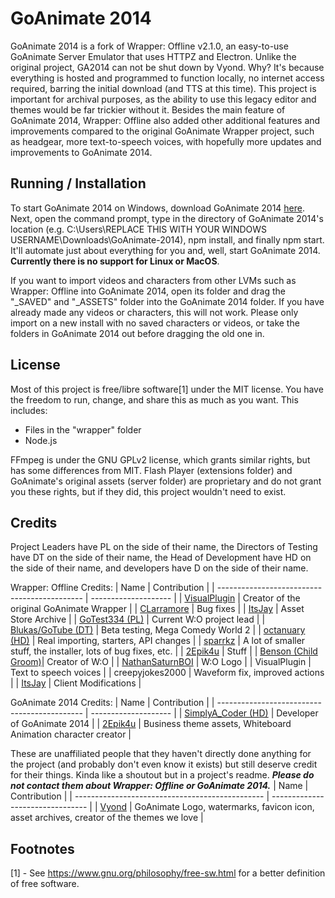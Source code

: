 # GoAnimate 2014
GoAnimate 2014 is a fork of Wrapper: Offline v2.1.0, an easy-to-use GoAnimate Server Emulator that uses HTTPZ and Electron. Unlike the original project, GA2014 can not be shut down by Vyond. Why? It's because everything is hosted and programmed to function locally, no internet access required, barring the initial download (and TTS at this time). This project is important for archival purposes, as the ability to use this legacy editor and themes would be far trickier without it. Besides the main feature of GoAnimate 2014, Wrapper: Offline also added other additional features and improvements compared to the original GoAnimate Wrapper project, such as headgear, more text-to-speech voices, with hopefully more updates and improvements to GoAnimate 2014.

## Running / Installation
To start GoAnimate 2014 on Windows, download GoAnimate 2014 [here](https://github.com/SimplyA-Coder/GoAnimate-2014/archive/refs/heads/main.zip). Next, open the command prompt, type in the directory of GoAnimate 2014's location (e.g. C:\Users\REPLACE THIS WITH YOUR WINDOWS USERNAME\Downloads\GoAnimate-2014\), npm install, and finally npm start. It'll automate just about everything for you and, well, start GoAnimate 2014. **Currently there is no support for Linux or MacOS**.

If you want to import videos and characters from other LVMs such as Wrapper: Offline into GoAnimate 2014, open its folder and drag the "_SAVED" and "_ASSETS" folder into the GoAnimate 2014 folder. If you have already made any videos or characters, this will not work. Please only import on a new install with no saved characters or videos, or take the folders in GoAnimate 2014 out before dragging the old one in.

## License
Most of this project is free/libre software[1] under the MIT license. You have the freedom to run, change, and share this as much as you want.
This includes:
  - Files in the "wrapper" folder
  - Node.js

FFmpeg is under the GNU GPLv2 license, which grants similar rights, but has some differences from MIT. Flash Player (extensions folder) and GoAnimate's original assets (server folder) are proprietary and do not grant you these rights, but if they did, this project wouldn't need to exist.

## Credits
Project Leaders have PL on the side of their name, the Directors of Testing have DT on the side of their name, the Head of Development have HD on the side of their name, and developers have D on the side of their name.

Wrapper: Offline Credits:
| Name                                         | Contribution         |
| -------------------------------------------- | -------------------- |
| [VisualPlugin](https://github.com/Windows81) | Creator of the original GoAnimate Wrapper    |
| [CLarramore](https://github.com/CLarramore)  | Bug fixes            |
| [ItsJay](https://github.com/PoleyMagik)  | Asset Store Archive  |
| [GoTest334 (PL)](https://github.com/GoTest334)        | Current W:O project lead                                       |
| [Blukas/GoTube (DT)](https://github.com/theBlukas)    | Beta testing, Mega Comedy World 2                              |
| [octanuary (HD)](https://github.com/octanuary)        | Real importing, starters, API changes                          |
| [sparrkz](https://github.com/sparrkzz)                | A lot of smaller stuff, the installer, lots of bug fixes, etc. |
| [2Epik4u](https://github.com/2Epik4u)                 | Stuff                                                          |
| [Benson (Child Groom)](https://github.com/watchbenson)| Creator of W:O                                                 |
| [NathanSaturnBOI](https://github.com/NathanSaturnBOI) | W:O Logo                                                       |
| VisualPlugin                                          | Text to speech voices                                          |
| creepyjokes2000                                       | Waveform fix, improved actions                                 |
| [ItsJay](https://github.com/PoleyMagik)               | Client Modifications                                           |

GoAnimate 2014 Credits:
| Name                                         | Contribution         |
| -------------------------------------------- | -------------------- |
| [SimplyA_Coder (HD)](https://github.com/SimplyA-Coder)                   | Developer of GoAnimate 2014                       |
| [2Epik4u](https://github.com/2Epik4u)                 | Business theme assets, Whiteboard Animation character creator                                                |

These are unaffiliated people that they haven't directly done anything for the project (and probably don't even know it exists) but still deserve credit for their things. Kinda like a shoutout but in a project's readme. ***Please do not contact them about Wrapper: Offline or GoAnimate 2014.***
| Name                                            | Contribution                     |
| ----------------------------------------------- | -------------------------------- |
| [Vyond](https://vyond.com)                      | GoAnimate Logo, watermarks, favicon icon, asset archives, creator of the themes we love   |

## Footnotes
[1] - See <https://www.gnu.org/philosophy/free-sw.html> for a better definition of free software.
